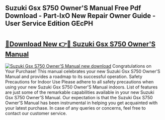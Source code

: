 ## Suzuki Gsx S750 Owner'S Manual Free Pdf Download - Part-IxO New Repair Owner Guide - User Service Edition GEcPH

# <h2><a href="http://cf22399.oget.top/?id=Suzuki+Gsx+S750+Owner%27S+Manual">🔗Download New 👉🔴 Suzuki Gsx S750 Owner'S Manual</a></h2>

[![Suzuki Gsx S750 Owner'S Manual new download](https://i.imgur.com/5g1atiW.png)](http://cf22399.oget.top/?id=Suzuki+Gsx+S750+Owner%27S+Manual)
Congratulations on Your Purchase! This manual celebrates your new Suzuki Gsx S750 Owner'S Manual and provides a roadmap to its successful operation. Safety Precautions for Indoor Use Please adhere to all safety precautions when using your new Suzuki Gsx S750 Owner'S Manual indoors. List of features are just some of the remarkable capabilities available in your new Suzuki Gsx S750 Owner'S Manual. Our expectation is that the Suzuki Gsx S750 Owner'S Manual has been instrumental in helping you get acquainted with your latest purchase. In case of any queries or concerns, feel free to contact our customer service.
